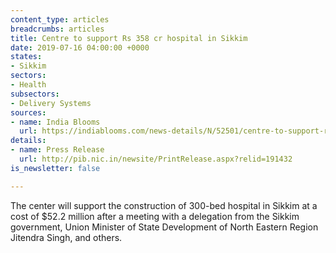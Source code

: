 ```yaml
---
content_type: articles
breadcrumbs: articles
title: Centre to support Rs 358 cr hospital in Sikkim
date: 2019-07-16 04:00:00 +0000
states:
- Sikkim
sectors:
- Health
subsectors:
- Delivery Systems
sources:
- name: India Blooms
  url: https://indiablooms.com/news-details/N/52501/centre-to-support-rs-358-cr-hospital-in-sikkim.html
details:
- name: Press Release
  url: http://pib.nic.in/newsite/PrintRelease.aspx?relid=191432
is_newsletter: false

---
```

The center will support the construction of 300-bed hospital in Sikkim at a cost of $52.2 million after a meeting with a delegation from the Sikkim government, Union Minister of State Development of North Eastern Region Jitendra Singh, and others.
